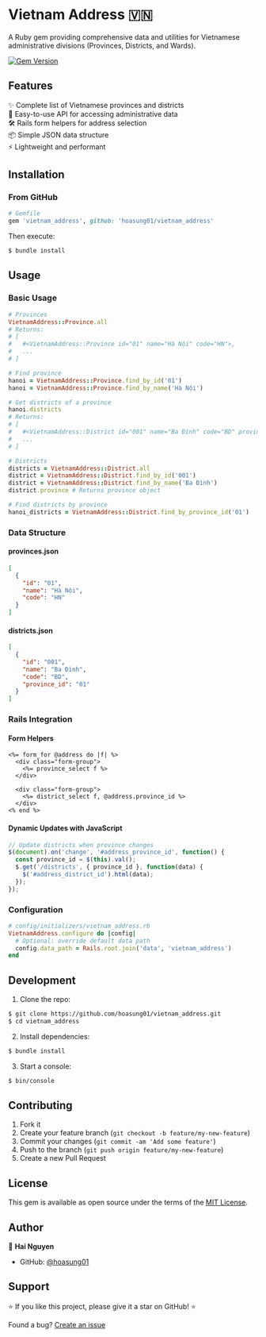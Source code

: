 # Vietnam Address 🇻🇳

A Ruby gem providing comprehensive data and utilities for Vietnamese administrative divisions (Provinces, Districts, and Wards).

[![Gem Version](https://badge.fury.io/rb/vietnam_address.svg)](https://badge.fury.io/rb/vietnam_address)

## Features

✨ Complete list of Vietnamese provinces and districts  
🚀 Easy-to-use API for accessing administrative data  
🛠️ Rails form helpers for address selection  
📦 Simple JSON data structure  
⚡ Lightweight and performant  

## Installation

### From GitHub

```ruby
# Gemfile
gem 'vietnam_address', github: 'hoasung01/vietnam_address'
```

Then execute:
```bash
$ bundle install
```

## Usage

### Basic Usage

```ruby
# Provinces
VietnamAddress::Province.all
# Returns:
# [
#   #<VietnamAddress::Province id="01" name="Hà Nội" code="HN">,
#   ...
# ]

# Find province
hanoi = VietnamAddress::Province.find_by_id('01')
hanoi = VietnamAddress::Province.find_by_name('Hà Nội')

# Get districts of a province
hanoi.districts 
# Returns:
# [
#   #<VietnamAddress::District id="001" name="Ba Đình" code="BD" province_id="01">,
#   ...
# ]

# Districts
districts = VietnamAddress::District.all
district = VietnamAddress::District.find_by_id('001')
district = VietnamAddress::District.find_by_name('Ba Đình')
district.province # Returns province object

# Find districts by province
hanoi_districts = VietnamAddress::District.find_by_province_id('01')
```

### Data Structure

#### provinces.json
```json
[
  {
    "id": "01",
    "name": "Hà Nội",
    "code": "HN"
  }
]
```

#### districts.json
```json
[
  {
    "id": "001",
    "name": "Ba Đình",
    "code": "BD",
    "province_id": "01"
  }
]
```

### Rails Integration

#### Form Helpers

```erb
<%= form_for @address do |f| %>
  <div class="form-group">
    <%= province_select f %>
  </div>
  
  <div class="form-group">
    <%= district_select f, @address.province_id %>
  </div>
<% end %>
```

#### Dynamic Updates with JavaScript

```javascript
// Update districts when province changes
$(document).on('change', '#address_province_id', function() {
  const province_id = $(this).val();
  $.get('/districts', { province_id }, function(data) {
    $('#address_district_id').html(data);
  });
});
```

### Configuration

```ruby
# config/initializers/vietnam_address.rb
VietnamAddress.configure do |config|
  # Optional: override default data path
  config.data_path = Rails.root.join('data', 'vietnam_address')
end
```

## Development

1. Clone the repo:
```bash
$ git clone https://github.com/hoasung01/vietnam_address.git
$ cd vietnam_address
```

2. Install dependencies:
```bash
$ bundle install
```

3. Start a console:
```bash
$ bin/console
```

## Contributing

1. Fork it
2. Create your feature branch (`git checkout -b feature/my-new-feature`)
3. Commit your changes (`git commit -am 'Add some feature'`)
4. Push to the branch (`git push origin feature/my-new-feature`)
5. Create a new Pull Request

## License

This gem is available as open source under the terms of the [MIT License](https://opensource.org/licenses/MIT).

## Author

👤 **Hai Nguyen**

* GitHub: [@hoasung01](https://github.com/hoasung01)

## Support

⭐️ If you like this project, please give it a star on GitHub! ⭐️

Found a bug? [Create an issue](https://github.com/hoasung01/vietnam_address/issues)
